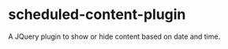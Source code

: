 scheduled-content-plugin
========================

A JQuery plugin to show or hide content based on date and time.
